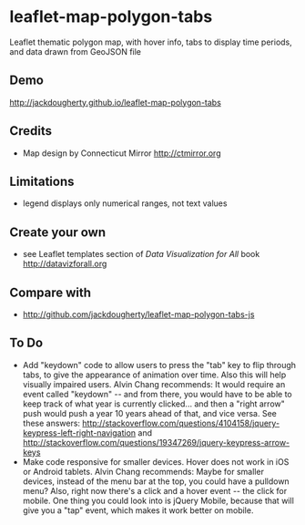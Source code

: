 # leaflet-map-polygon-tabs
Leaflet thematic polygon map, with hover info, tabs to display time periods, and data drawn from GeoJSON file

## Demo
http://jackdougherty.github.io/leaflet-map-polygon-tabs

## Credits
- Map design by Connecticut Mirror http://ctmirror.org

## Limitations
- legend displays only numerical ranges, not text values

## Create your own
- see Leaflet templates section of *Data Visualization for All* book http://datavizforall.org

## Compare with
- http://github.com/jackdougherty/leaflet-map-polygon-tabs-js

## To Do
- Add "keydown" code to allow users to press the "tab" key to flip through tabs, to give the appearance of animation over time. Also this will help visually impaired users. Alvin Chang recommends: It would require an event called "keydown" -- and from there, you would have to be able to keep track of what year is currently clicked... and then a "right arrow" push would push a year 10 years ahead of that, and vice versa. See these answers: http://stackoverflow.com/questions/4104158/jquery-keypress-left-right-navigation and http://stackoverflow.com/questions/19347269/jquery-keypress-arrow-keys
- Make code responsive for smaller devices. Hover does not work in iOS or Android tablets. Alvin Chang recommends: Maybe for smaller devices, instead of the menu bar at the top, you could have a pulldown menu? Also, right now there's a click and a hover event -- the click for mobile. One thing you could look into is jQuery Mobile, because that will give you a "tap" event, which makes it work better on mobile.
